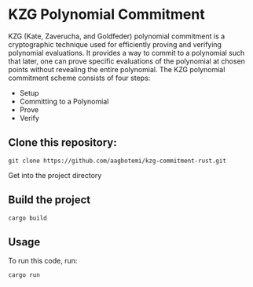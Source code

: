 # KZG Polynomial Commitment
KZG (Kate, Zaverucha, and Goldfeder) polynomial commitment is a cryptographic technique used for efficiently proving and verifying polynomial evaluations. It provides a way to commit to a polynomial such that later, one can prove specific evaluations of the polynomial at chosen points without revealing the entire polynomial.
The KZG polynomial commitment scheme consists of four steps:
- Setup
- Committing to a Polynomial
- Prove
- Verify


## Clone this repository:
```
git clone https://github.com/aagbotemi/kzg-commitment-rust.git
```
Get into the project directory

## Build the project
```
cargo build
```
## Usage
To run this code, run:
```
cargo run
```